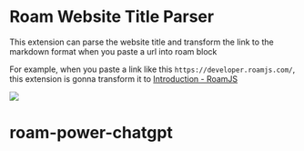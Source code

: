 # Roam Website Title Parser

This extension can parse the website title and transform the link to the markdown format when you paste a url into roam block

For example, when you paste a link like this `https://developer.roamjs.com/`, this extension is gonna transform it to [Introduction - RoamJS](https://developer.roamjs.com/)

![](https://firebasestorage.googleapis.com/v0/b/firescript-577a2.appspot.com/o/imgs%2Fapp%2FMichaelSpace%2FruNVIgy83L.gif?alt=media&token=13eaa21f-55d4-41e1-9f39-6645b75b7976)
# roam-power-chatgpt
